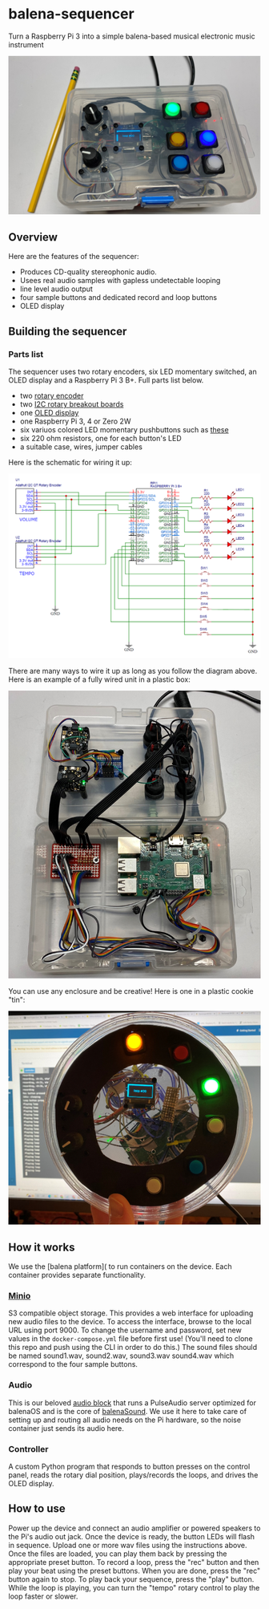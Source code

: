 # balena-sequencer
Turn a Raspberry Pi 3 into a simple balena-based musical electronic music instrument

![sequencer](https://raw.githubusercontent.com/teotsiv/balena-sequencer/main/photos/box-version.png)

## Overview
Here are the features of the sequencer:
- Produces CD-quality stereophonic audio.
- Usees real audio samples with gapless undetectable looping
- line level audio output
- four sample buttons and dedicated record and loop buttons
- OLED display

## Building the sequencer


### Parts list

The sequencer uses two rotary encoders, six LED momentary switched, an OLED display and a Raspberry Pi 3 B+. Full parts list below.

- two [rotary encoder](https://www.adafruit.com/product/377)
- two [I2C rotary breakout boards](https://www.adafruit.com/product/4991)
- one [OLED display](https://www.adafruit.com/product/326)
- one Raspberry Pi 3, 4 or Zero 2W
- six variuos colored LED momentary pushbuttons such as [these](https://www.adafruit.com/product/1439)
- six 220 ohm resistors, one for each button's LED
- a suitable case, wires, jumper cables

Here is the schematic for wiring it up:

![schematic](https://raw.githubusercontent.com/teotsiv/balena-sequencer/main/photos/schematic.png)

There are many ways to wire it up as long as you follow the diagram above. Here is an example of a fully wired unit in a plastic box:

![schematic](https://raw.githubusercontent.com/teotsiv/balena-sequencer/main/photos/insides.png)

You can use any enclosure and be creative! Here is one in a plastic cookie "tin":

![schematic](https://raw.githubusercontent.com/teotsiv/balena-sequencer/main/photos/cookie-version.png)

## How it works

We use the [balena platform]( to run containers on the device. Each container provides separate functionality.

### [Minio](https://min.io/)
S3 compatible object storage. This provides a web interface for uploading new audio files to the device. To access the interface, browse to the local URL using port 9000. To change the username and password, set new values in the `docker-compose.yml` file before first use! (You'll need to clone this repo and push using the CLI in order to do this.) The sound files should be named sound1.wav, sound2.wav, sound3.wav sound4.wav which correspond to the four sample buttons.

### Audio
This is our beloved [audio block](https://github.com/balenablocks/audio) that runs a PulseAudio server optimized for balenaOS and is the core of [balenaSound](https://sound.balenalabs.io/). We use it here to take care of setting up and routing all audio needs on the Pi hardware, so the noise container just sends its audio here.

### Controller
A custom Python program that responds to button presses on the control panel, reads the rotary dial position, plays/records the loops, and drives the OLED display.

## How to use

Power up the device and connect an audio amplifier or powered speakers to the Pi's audio out jack. Once the device is ready, the button LEDs will flash in sequence. Upload one or more wav files using the instructions above. Once the files are loaded, you can play them back by pressing the appropriate preset button. To record a loop, press the "rec" button and then play your beat using the preset buttons. When you are done, press the "rec" button again to stop. To play back your sequence, press the "play" button. While the loop is playing, you can turn the "tempo" rotary control to play the loop faster or slower.

